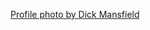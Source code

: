 
[Profile photo by Dick Mansfield](https://www.flickr.com/photos/usfwshq "Flickr US Fish and Wildlife")
